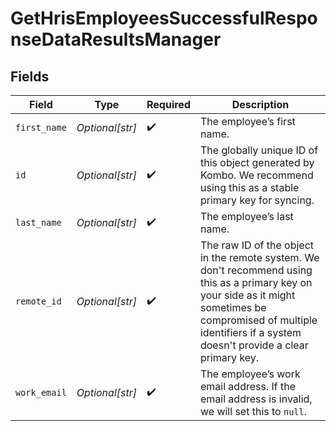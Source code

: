 # GetHrisEmployeesSuccessfulResponseDataResultsManager


## Fields

| Field                                                                                                                                                                                                                    | Type                                                                                                                                                                                                                     | Required                                                                                                                                                                                                                 | Description                                                                                                                                                                                                              |
| ------------------------------------------------------------------------------------------------------------------------------------------------------------------------------------------------------------------------ | ------------------------------------------------------------------------------------------------------------------------------------------------------------------------------------------------------------------------ | ------------------------------------------------------------------------------------------------------------------------------------------------------------------------------------------------------------------------ | ------------------------------------------------------------------------------------------------------------------------------------------------------------------------------------------------------------------------ |
| `first_name`                                                                                                                                                                                                             | *Optional[str]*                                                                                                                                                                                                          | :heavy_check_mark:                                                                                                                                                                                                       | The employee’s first name.                                                                                                                                                                                               |
| `id`                                                                                                                                                                                                                     | *Optional[str]*                                                                                                                                                                                                          | :heavy_check_mark:                                                                                                                                                                                                       | The globally unique ID of this object generated by Kombo. We recommend using this as a stable primary key for syncing.                                                                                                   |
| `last_name`                                                                                                                                                                                                              | *Optional[str]*                                                                                                                                                                                                          | :heavy_check_mark:                                                                                                                                                                                                       | The employee’s last name.                                                                                                                                                                                                |
| `remote_id`                                                                                                                                                                                                              | *Optional[str]*                                                                                                                                                                                                          | :heavy_check_mark:                                                                                                                                                                                                       | The raw ID of the object in the remote system. We don't recommend using this as a primary key on your side as it might sometimes be compromised of multiple identifiers if a system doesn't provide a clear primary key. |
| `work_email`                                                                                                                                                                                                             | *Optional[str]*                                                                                                                                                                                                          | :heavy_check_mark:                                                                                                                                                                                                       | The employee’s work email address. If the email address is invalid, we will set this to `null`.                                                                                                                          |